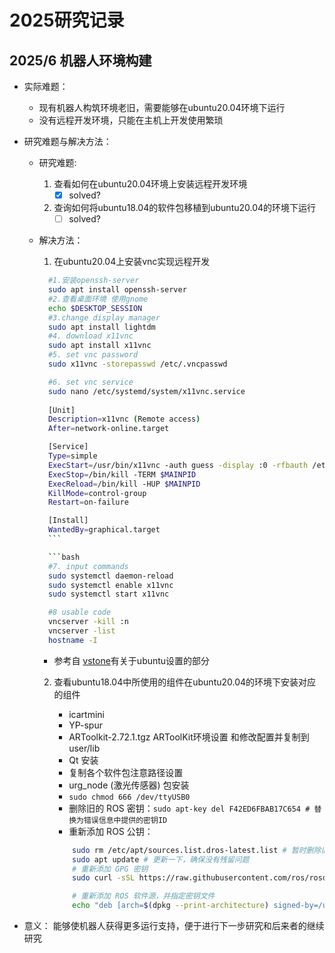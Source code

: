 # 2025研究记录

## 2025/6 机器人环境构建

- 实际难题：
  
  - 现有机器人构筑环境老旧，需要能够在ubuntu20.04环境下运行
  - 没有远程开发环境，只能在主机上开发使用繁琐

- 研究难题与解决方法：
  
  - 研究难题:
  
    1. 查看如何在ubuntu20.04环境上安装远程开发环境
       - [x] solved?
    2. 查询如何将ubuntu18.04的软件包移植到ubuntu20.04的环境下运行
       - [ ] solved?

  - 解决方法：
  
    1. 在ubuntu20.04上安装vnc实现远程开发

      ```bash
        #1.安装openssh-server
        sudo apt install openssh-server
        #2.查看桌面环境 使用gnome
        echo $DESKTOP_SESSION
        #3.change display manager
        sudo apt install lightdm
        #4. download x11vnc
        sudo apt install x11vnc
        #5. set vnc password
        sudo x11vnc -storepasswd /etc/.vncpasswd
    
      ```

      ```bash
        #6. set vnc service 
        sudo nano /etc/systemd/system/x11vnc.service
        
        [Unit]
        Description=x11vnc (Remote access)
        After=network-online.target

        [Service]
        Type=simple
        ExecStart=/usr/bin/x11vnc -auth guess -display :0 -rfbauth /etc/.vncpasswd -rfbport 5900 -forever -loop -noxdamage -repeat -shared
        ExecStop=/bin/kill -TERM $MAINPID
        ExecReload=/bin/kill -HUP $MAINPID
        KillMode=control-group
        Restart=on-failure

        [Install]
        WantedBy=graphical.target
        ```

        ```bash
        #7. input commands
        sudo systemctl daemon-reload
        sudo systemctl enable x11vnc
        sudo systemctl start x11vnc

        #8 usable code
        vncserver -kill :n
        vncserver -list
        hostname -I
      ```

    - 参考自 [vstone](https://vstoneofficial.github.io/lightrover_webdoc/setup/softwareSetupUbuntu/)有关于ubuntu设置的部分

    2. 查看ubuntu18.04中所使用的组件在ubuntu20.04的环境下安装对应的组件

       - icartmini
       - YP-spur
       - ARToolkit-2.72.1.tgz  ARToolKit环境设置 和修改配置并复制到user/lib
       - Qt 安装
       - 复制各个软件包注意路径设置
       - urg_node (激光传感器) 包安装
       - `sudo chmod 666 /dev/ttyUSB0`
       - 删除旧的 ROS 密钥：`sudo apt-key del F42ED6FBAB17C654 # 替换为错误信息中提供的密钥ID`
       - 重新添加 ROS 公钥：

        ```bash
            sudo rm /etc/apt/sources.list.dros-latest.list # 暂时删除旧的源文件
            sudo apt update # 更新一下，确保没有残留问题
            # 重新添加 GPG 密钥
            sudo curl -sSL https://raw.githubusercontent.com/ros/rosdistro/master/ros.key -o /usr/share/keyrings/ros-archive-keyring.gpg

            # 重新添加 ROS 软件源，并指定密钥文件
            echo "deb [arch=$(dpkg --print-architecture) signed-by=/usr/share/keyrings/ros-archive-keyring.gpg] http://packages.ros.org/ros/ubuntu $(. /etc/os-release && echo $UBUNTU_CODENAME) main" | sudo tee /etc/apt/sources.list.d/ros-latest.list > /dev/null
         ```

- 意义： 能够使机器人获得更多运行支持，便于进行下一步研究和后来者的继续研究
